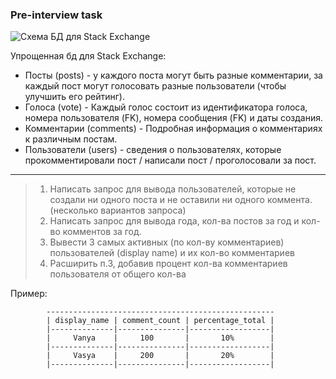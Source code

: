 ###  Pre-interview task

![Схема БД для Stack Exchange](https://raw.githubusercontent.com/NerushKirill/testing/main/ZuzX/schema_tables.png)

Упрощенная бд для Stack Exchange:
 - Посты (posts) - у каждого поста могут быть разные комментарии, за каждый пост могут голосовать разные пользователи (чтобы улучшить его рейтинг).
 - Голоса (vote) - Каждый голос состоит из идентификатора голоса, номера пользователя (FK), номера сообщения (FK) и даты создания. 
 - Комментарии (comments) - Подробная информация о комментариях к различным постам. 
 - Пользователи (users) - сведения о пользователях, которые прокомментировали пост / написали пост / проголосовали за пост.

---

>1. Написать запрос для вывода пользователей, которые не создали ни одного поста и не оставили ни одного коммента. (несколько вариантов запроса)
>2. Написать запрос для вывода года, кол-ва постов за год и кол-во комментов за год.
>3. Вывести 3 самых активных (по кол-ву комментариев) пользователей (display name) и их кол-во комментариев
>4. Расширить п.3, добавив процент кол-ва комментариев пользователя от общего кол-ва

Пример:

```
        ---------------------------------------------------
        | display_name | comment_count | percentage_total |
        |--------------|---------------|------------------|
        |     Vanya    |     100       |       10%        |
        |--------------|---------------|------------------|
        |     Vasya    |     200       |       20%        |
        |--------------|---------------|------------------|
```
